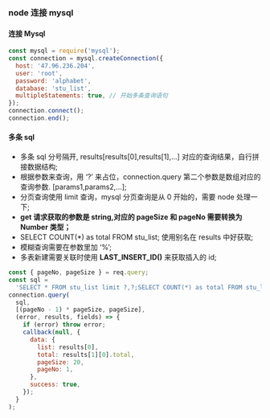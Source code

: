 ### node 连接 mysql

#### 连接 Mysql

```js
const mysql = require('mysql');
const connection = mysql.createConnection({
  host: '47.96.236.204',
  user: 'root',
  password: 'alphabet',
  database: 'stu_list',
  multipleStatements: true, // 开始多条查询语句
});
connection.connect();
connection.end();
```

#### 多条 sql

+ 多条 sql 分号隔开, results[results[0],results[1],...] 对应的查询结果，自行拼接数据结构;
+ 根据参数来查询，用 ‘?’ 来占位，connection.query 第二个参数是数组对应的查询参数. [params1,params2,...];
+ 分页查询使用 limit 查询，mysql 分页查询是从 0 开始的，需要 node 处理一下;
+ **get 请求获取的参数是 string,对应的 pageSize 和 pageNo 需要转换为 Number 类型；**
+ SELECT COUNT(*) as total FROM stu_list; 使用别名在 results 中好获取;
+ 模糊查询需要在参数里加 ‘%’;
+ 多表新建需要关联时使用 **LAST_INSERT_ID()** 来获取插入的 id;

```js
const { pageNo, pageSize } = req.query;
const sql =
  'SELECT * FROM stu_list limit ?,?;SELECT COUNT(*) as total FROM stu_list;SELECT * FROM stu_pos';
connection.query(
  sql,
  [(pageNo - 1) * pageSize, pageSize],
  (error, results, fields) => {
    if (error) throw error;
    callback(null, {
      data: {
        list: results[0],
        total: results[1][0].total,
        pageSize: 20,
        pageNo: 1,
      },
      success: true,
    });
  }
);
```
